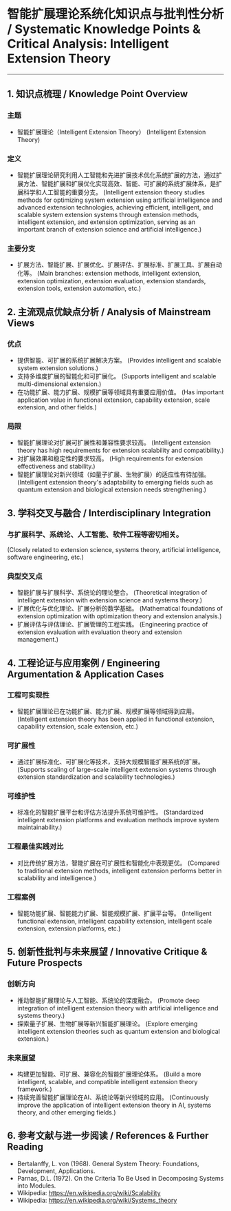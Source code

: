 # 智能扩展理论系统化知识点与批判性分析 / Systematic Knowledge Points & Critical Analysis: Intelligent Extension Theory

---

## 1. 知识点梳理 / Knowledge Point Overview

### 主题
- 智能扩展理论（Intelligent Extension Theory）
  (Intelligent Extension Theory)

### 定义
- 智能扩展理论研究利用人工智能和先进扩展技术优化系统扩展的方法，通过扩展方法、智能扩展和扩展优化实现高效、智能、可扩展的系统扩展体系，是扩展科学和人工智能的重要分支。
  (Intelligent extension theory studies methods for optimizing system extension using artificial intelligence and advanced extension technologies, achieving efficient, intelligent, and scalable system extension systems through extension methods, intelligent extension, and extension optimization, serving as an important branch of extension science and artificial intelligence.)

### 主要分支
- 扩展方法、智能扩展、扩展优化、扩展评估、扩展标准、扩展工具、扩展自动化等。
  (Main branches: extension methods, intelligent extension, extension optimization, extension evaluation, extension standards, extension tools, extension automation, etc.)

## 2. 主流观点优缺点分析 / Analysis of Mainstream Views

### 优点
- 提供智能、可扩展的系统扩展解决方案。
  (Provides intelligent and scalable system extension solutions.)
- 支持多维度扩展的智能化和可扩展化。
  (Supports intelligent and scalable multi-dimensional extension.)
- 在功能扩展、能力扩展、规模扩展等领域具有重要应用价值。
  (Has important application value in functional extension, capability extension, scale extension, and other fields.)

### 局限
- 智能扩展理论对扩展可扩展性和兼容性要求较高。
  (Intelligent extension theory has high requirements for extension scalability and compatibility.)
- 对扩展效果和稳定性的要求较高。
  (High requirements for extension effectiveness and stability.)
- 智能扩展理论对新兴领域（如量子扩展、生物扩展）的适应性有待加强。
  (Intelligent extension theory's adaptability to emerging fields such as quantum extension and biological extension needs strengthening.)

## 3. 学科交叉与融合 / Interdisciplinary Integration

### 与扩展科学、系统论、人工智能、软件工程等密切相关。
  (Closely related to extension science, systems theory, artificial intelligence, software engineering, etc.)

### 典型交叉点
- 智能扩展与扩展科学、系统论的理论整合。
  (Theoretical integration of intelligent extension with extension science and systems theory.)
- 扩展优化与优化理论、扩展分析的数学基础。
  (Mathematical foundations of extension optimization with optimization theory and extension analysis.)
- 扩展评估与评估理论、扩展管理的工程实践。
  (Engineering practice of extension evaluation with evaluation theory and extension management.)

## 4. 工程论证与应用案例 / Engineering Argumentation & Application Cases

### 工程可实现性
- 智能扩展理论已在功能扩展、能力扩展、规模扩展等领域得到应用。
  (Intelligent extension theory has been applied in functional extension, capability extension, scale extension, etc.)

### 可扩展性
- 通过扩展标准化、可扩展化等技术，支持大规模智能扩展系统的扩展。
  (Supports scaling of large-scale intelligent extension systems through extension standardization and scalability technologies.)

### 可维护性
- 标准化的智能扩展平台和评估方法提升系统可维护性。
  (Standardized intelligent extension platforms and evaluation methods improve system maintainability.)

### 工程最佳实践对比
- 对比传统扩展方法，智能扩展在可扩展性和智能化中表现更优。
  (Compared to traditional extension methods, intelligent extension performs better in scalability and intelligence.)

### 工程案例
- 智能功能扩展、智能能力扩展、智能规模扩展、扩展平台等。
  (Intelligent functional extension, intelligent capability extension, intelligent scale extension, extension platforms, etc.)

## 5. 创新性批判与未来展望 / Innovative Critique & Future Prospects

### 创新方向
- 推动智能扩展理论与人工智能、系统论的深度融合。
  (Promote deep integration of intelligent extension theory with artificial intelligence and systems theory.)
- 探索量子扩展、生物扩展等新兴智能扩展理论。
  (Explore emerging intelligent extension theories such as quantum extension and biological extension.)

### 未来展望
- 构建更加智能、可扩展、兼容化的智能扩展理论体系。
  (Build a more intelligent, scalable, and compatible intelligent extension theory framework.)
- 持续完善智能扩展理论在AI、系统论等新兴领域的应用。
  (Continuously improve the application of intelligent extension theory in AI, systems theory, and other emerging fields.)

## 6. 参考文献与进一步阅读 / References & Further Reading

- Bertalanffy, L. von (1968). General System Theory: Foundations, Development, Applications.
- Parnas, D.L. (1972). On the Criteria To Be Used in Decomposing Systems into Modules.
- Wikipedia: <https://en.wikipedia.org/wiki/Scalability>
- Wikipedia: <https://en.wikipedia.org/wiki/Systems_theory> 